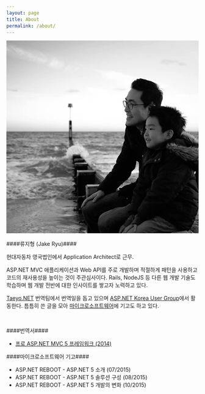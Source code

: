```yaml
---
layout: page
title: About
permalink: /about/
---
```


![with my son](/assets/profile.jpg)


####류지형 (Jake Ryu)####

현대자동차 영국법인에서 Application Architect로 근무.

ASP.NET MVC 애플리케이션과 Web API를 주로 개발하며 적절하게 패턴을 사용하고 코드의 재사용성을 높이는 것이 주관심사이다. Rails, NodeJS 등 다른 웹 개발 기술도 학습하며 웹 개발 전반에 대한 인사이트를 쌓고자 노력하고 있다. 

[Taeyo.NET](http://taeyo.net/) 번역팀에서 번역일을 돕고 있으며 [ASP.NET Korea User Group](https://www.facebook.com/groups/AspxKorea/)에서 활동한다. 틈틈히 쓴 글을 모아  [마이크로소프트웨어](https://www.imaso.co.kr/)에 기고도 하고 있다.

<br />

####번역서####
* [프로 ASP.NET MVC 5 프레임워크 (2014)](http://www.yes24.com/24/Goods/14860968?Acode=101)

####마이크로소프트웨어 기고####
* ASP.NET REBOOT - ASP.NET 5 소개  (07/2015)
* ASP.NET REBOOT - ASP.NET 5 솔루션 구성  (08/2015)
* ASP.NET REBOOT - ASP.NET 5 개발의 변화  (10/2015)

